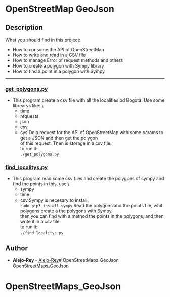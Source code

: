 # OpenStreetMap GeoJson

## Description
What you should find in this project:

* How to consume the API of OpenStreetMap
* How to write and read in a CSV file
* How to manage Error of request methods and others
* How to create a polygon with Sympy library
* How to find a point in a polygon with Sympy

---

### [get_polygons.py](./get_polygons.py)
* This program create a csv file with all the localities od Bogotá. Use some librearys like: \
  - time
  - requests
  - json
  - csv
  - sys
  Do a request for the API of OpenStreetMap with some params to get a JSON and then get the polygon\
  of this request. Then is storage in a csv file.\
  to run it:\
  `./get_polygons.py`


### [find_localitys.py](./find_localitys.py)
* This program read some csv files and create the polygons of sympy and find the points in this, use:\
  - sympy
  - time
  - csv
  Sympy is necesary to install.\
    `sudo pip3 install sympy`
  Read the polygons and the points file, whit polygons create a the polygons with Sympy,\
  then you can find with a method the points in the polygons, and then write it in a csv file.\
  to run it:\
  `./find_localitys.py`

## Author
* **Alejo-Rey** - [Alejo-Rey](https://github.com/Alejo-Rey)# OpenStreetMaps_GeoJson
OpenStreetMaps_GeoJson
# OpenStreetMaps_GeoJson
